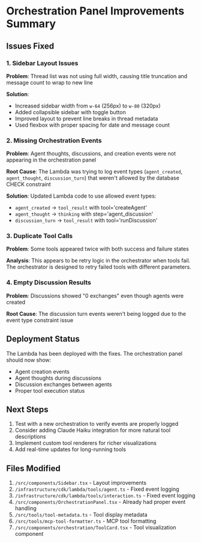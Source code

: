 # Orchestration Panel Improvements Summary

## Issues Fixed

### 1. Sidebar Layout Issues
**Problem**: Thread list was not using full width, causing title truncation and message count to wrap to new line

**Solution**:
- Increased sidebar width from `w-64` (256px) to `w-80` (320px)
- Added collapsible sidebar with toggle button
- Improved layout to prevent line breaks in thread metadata
- Used flexbox with proper spacing for date and message count

### 2. Missing Orchestration Events
**Problem**: Agent thoughts, discussions, and creation events were not appearing in the orchestration panel

**Root Cause**: The Lambda was trying to log event types (`agent_created`, `agent_thought`, `discussion_turn`) that weren't allowed by the database CHECK constraint

**Solution**: Updated Lambda code to use allowed event types:
- `agent_created` → `tool_result` with tool='createAgent'
- `agent_thought` → `thinking` with step='agent_discussion'
- `discussion_turn` → `tool_result` with tool='runDiscussion'

### 3. Duplicate Tool Calls
**Problem**: Some tools appeared twice with both success and failure states

**Analysis**: This appears to be retry logic in the orchestrator when tools fail. The orchestrator is designed to retry failed tools with different parameters.

### 4. Empty Discussion Results
**Problem**: Discussions showed "0 exchanges" even though agents were created

**Root Cause**: The discussion turn events weren't being logged due to the event type constraint issue

## Deployment Status

The Lambda has been deployed with the fixes. The orchestration panel should now show:
- Agent creation events
- Agent thoughts during discussions
- Discussion exchanges between agents
- Proper tool execution status

## Next Steps

1. Test with a new orchestration to verify events are properly logged
2. Consider adding Claude Haiku integration for more natural tool descriptions
3. Implement custom tool renderers for richer visualizations
4. Add real-time updates for long-running tools

## Files Modified

1. `/src/components/Sidebar.tsx` - Layout improvements
2. `/infrastructure/cdk/lambda/tools/agent.ts` - Fixed event logging
3. `/infrastructure/cdk/lambda/tools/interaction.ts` - Fixed event logging
4. `/src/components/OrchestrationPanel.tsx` - Already had proper event handling
5. `/src/tools/tool-metadata.ts` - Tool display metadata
6. `/src/tools/mcp-tool-formatter.ts` - MCP tool formatting
7. `/src/components/orchestration/ToolCard.tsx` - Tool visualization component